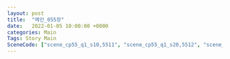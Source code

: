 ```yaml
---
layout: post
title:  "메인_055장"
date:   2022-01-05 10:00:00 +0000
categories: Main
Tags: Story Main
SceneCode: ["scene_cp55_q1_s10,5511", "scene_cp55_q1_s20,5512", "scene_cp55_q2_s10,5521", "scene_cp55_q3_s20,5531", "scene_cp55_q4_s10,5541", "scene_cp55_q4_s20,5542", "scene_cp55_q4_s30,5543"]
---
```


